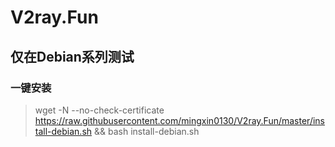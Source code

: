 # V2ray.Fun
## 仅在Debian系列测试
### 一键安装
> wget -N --no-check-certificate https://raw.githubusercontent.com/mingxin0130/V2ray.Fun/master/install-debian.sh && bash install-debian.sh

